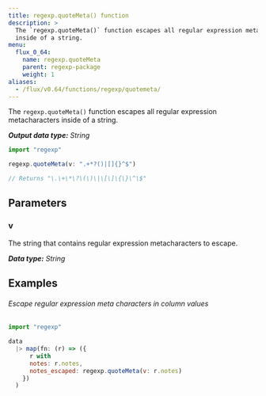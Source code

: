 ```yaml
---
title: regexp.quoteMeta() function
description: >
  The `regexp.quoteMeta()` function escapes all regular expression metacharacters
  inside of a string.
menu:
  flux_0_64:
    name: regexp.quoteMeta
    parent: regexp-package
    weight: 1
aliases:
  - /flux/v0.64/functions/regexp/quotemeta/
---
```


The `regexp.quoteMeta()` function escapes all regular expression metacharacters inside of a string.

_**Output data type:** String_

```js
import "regexp"

regexp.quoteMeta(v: ".+*?()|[]{}^$")

// Returns "\.\+\*\?\(\)\|\[\]\{\}\^\$"
```

## Parameters

### v
The string that contains regular expression metacharacters to escape.

_**Data type:** String_

## Examples

###### Escape regular expression meta characters in column values
```js
import "regexp"

data
  |> map(fn: (r) => ({
      r with
      notes: r.notes,
      notes_escaped: regexp.quoteMeta(v: r.notes)
    })
  )
```
